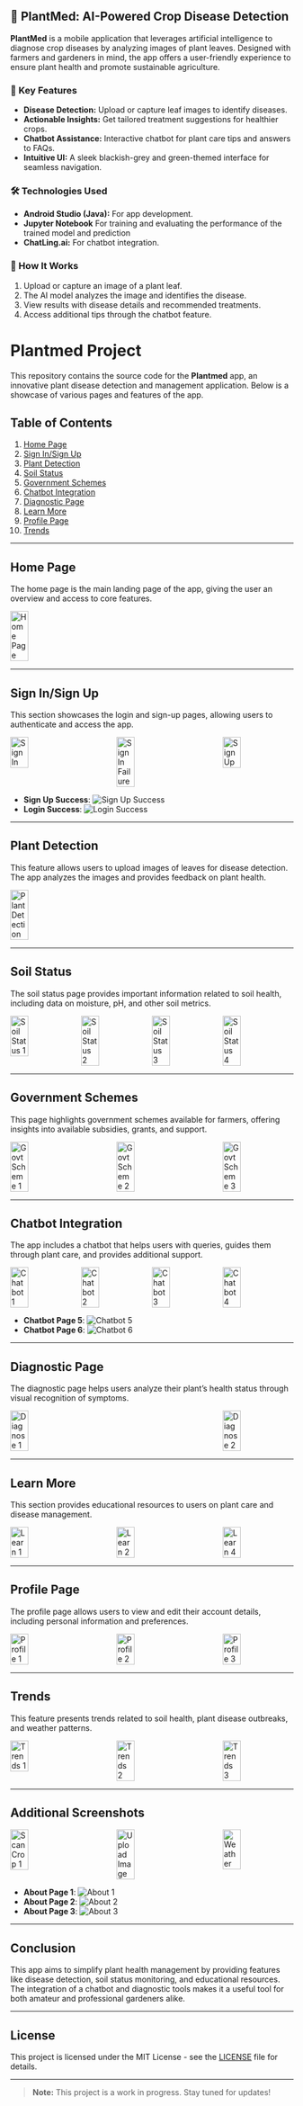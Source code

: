## 🌿 PlantMed: AI-Powered Crop Disease Detection  

**PlantMed** is a mobile application that leverages artificial intelligence to diagnose crop diseases by analyzing images of plant leaves. Designed with farmers and gardeners in mind, the app offers a user-friendly experience to ensure plant health and promote sustainable agriculture.  

### 🚀 Key Features  
- **Disease Detection:** Upload or capture leaf images to identify diseases.  
- **Actionable Insights:** Get tailored treatment suggestions for healthier crops.  
- **Chatbot Assistance:** Interactive chatbot for plant care tips and answers to FAQs.  
- **Intuitive UI:** A sleek blackish-grey and green-themed interface for seamless navigation.  

### 🛠️ Technologies Used  
- **Android Studio (Java):** For app development.  
- **Jupyter Notebook** For training and evaluating the performance of the trained model and prediction 
- **ChatLing.ai:** For chatbot integration.  

### 🌱 How It Works  
1. Upload or capture an image of a plant leaf.  
2. The AI model analyzes the image and identifies the disease.  
3. View results with disease details and recommended treatments.  
4. Access additional tips through the chatbot feature.  
  

# Plantmed Project

This repository contains the source code for the **Plantmed** app, an innovative plant disease detection and management application. Below is a showcase of various pages and features of the app.

## Table of Contents
1. [Home Page](#home-page)
2. [Sign In/Sign Up](#sign-insign-up)
3. [Plant Detection](#plant-detection)
4. [Soil Status](#soil-status)
5. [Government Schemes](#government-schemes)
6. [Chatbot Integration](#chatbot-integration)
7. [Diagnostic Page](#diagnostic-page)
8. [Learn More](#learn-more)
9. [Profile Page](#profile-page)
10. [Trends](#trends)

---

## Home Page

The home page is the main landing page of the app, giving the user an overview and access to core features.

<div style="display: flex; justify-content: space-between; flex-wrap: wrap;">
  <img src="images/home%20page.png" alt="Home Page" width="25%" />
</div>

---

## Sign In/Sign Up

This section showcases the login and sign-up pages, allowing users to authenticate and access the app.

<div style="display: flex; justify-content: space-between; flex-wrap: wrap;">
  <img src="images/sign-in.png" alt="Sign In" width="25%" />
  <img src="images/sign-in%20fail.png" alt="Sign In Failure" width="25%" />
  <img src="images/sign-up.png" alt="Sign Up" width="25%" />
</div>

- **Sign Up Success**: ![Sign Up Success](images/sign-up%20aarthi.png)
- **Login Success**: ![Login Success](images/login-in%20success.png)

---

## Plant Detection

This feature allows users to upload images of leaves for disease detection. The app analyzes the images and provides feedback on plant health.

<div style="display: flex; justify-content: space-between; flex-wrap: wrap;">
  <img src="images/plantdetection.png" alt="Plant Detection" width="25%" />
</div>

---

## Soil Status

The soil status page provides important information related to soil health, including data on moisture, pH, and other soil metrics.

<div style="display: flex; justify-content: space-between; flex-wrap: wrap;">
  <img src="images/soil%20status.png" alt="Soil Status 1" width="25%" />
  <img src="images/soil2.png" alt="Soil Status 2" width="25%" />
  <img src="images/soil3.png" alt="Soil Status 3" width="25%" />
  <img src="images/soil4.png" alt="Soil Status 4" width="25%" />
</div>

---

## Government Schemes

This page highlights government schemes available for farmers, offering insights into available subsidies, grants, and support.

<div style="display: flex; justify-content: space-between; flex-wrap: wrap;">
  <img src="images/govtscheme1.png" alt="Govt Scheme 1" width="25%" />
  <img src="images/govtschem2.png" alt="Govt Scheme 2" width="25%" />
  <img src="images/govtscheme3.png" alt="Govt Scheme 3" width="25%" />
</div>

---

## Chatbot Integration

The app includes a chatbot that helps users with queries, guides them through plant care, and provides additional support.

<div style="display: flex; justify-content: space-between; flex-wrap: wrap;">
  <img src="images/chatbot1.png" alt="Chatbot 1" width="25%" />
  <img src="images/chatbot2.png" alt="Chatbot 2" width="25%" />
  <img src="images/chatbot3.png" alt="Chatbot 3" width="25%" />
  <img src="images/chabot4.png" alt="Chatbot 4" width="25%" />
</div>

- **Chatbot Page 5**: ![Chatbot 5](images/chatbot5.png)
- **Chatbot Page 6**: ![Chatbot 6](images/chatbot6.png)

---

## Diagnostic Page

The diagnostic page helps users analyze their plant’s health status through visual recognition of symptoms.

<div style="display: flex; justify-content: space-between; flex-wrap: wrap;">
  <img src="images/diagnose1.png" alt="Diagnose 1" width="25%" />
  <img src="images/diagnose2.png" alt="Diagnose 2" width="25%" />
</div>

---

## Learn More

This section provides educational resources to users on plant care and disease management.

<div style="display: flex; justify-content: space-between; flex-wrap: wrap;">
  <img src="images/learn1.png" alt="Learn 1" width="25%" />
  <img src="images/learn2.png" alt="Learn 2" width="25%" />
  <img src="images/learn4.png" alt="Learn 4" width="25%" />
</div>

---

## Profile Page

The profile page allows users to view and edit their account details, including personal information and preferences.

<div style="display: flex; justify-content: space-between; flex-wrap: wrap;">
  <img src="images/profile.png" alt="Profile 1" width="25%" />
  <img src="images/profile2.png" alt="Profile 2" width="25%" />
  <img src="images/profile3.png" alt="Profile 3" width="25%" />
</div>

---

## Trends

This feature presents trends related to soil health, plant disease outbreaks, and weather patterns.

<div style="display: flex; justify-content: space-between; flex-wrap: wrap;">
  <img src="images/trends1.png" alt="Trends 1" width="25%" />
  <img src="images/trends2.png" alt="Trends 2" width="25%" />
  <img src="images/trends3.png" alt="Trends 3" width="25%" />
</div>

---

## Additional Screenshots

<div style="display: flex; justify-content: space-between; flex-wrap: wrap;">
  <img src="images/scan%20crop1.png" alt="Scan Crop 1" width="25%" />
  <img src="images/uploadimg.png" alt="Upload Image" width="25%" />
  <img src="images/weather.png" alt="Weather" width="25%" />
</div>

- **About Page 1**: ![About 1](images/about.png)
- **About Page 2**: ![About 2](images/about2.png)
- **About Page 3**: ![About 3](images/about3.png)

---

## Conclusion

This app aims to simplify plant health management by providing features like disease detection, soil status monitoring, and educational resources. The integration of a chatbot and diagnostic tools makes it a useful tool for both amateur and professional gardeners alike.

---

## License

This project is licensed under the MIT License - see the [LICENSE](LICENSE) file for details.

---  
> **Note:** This project is a work in progress. Stay tuned for updates!  

